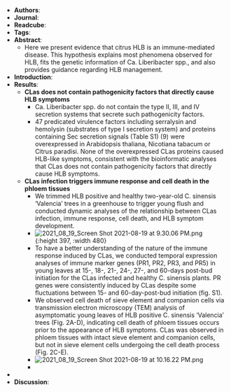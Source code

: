 - **Authors**:
- **Journal**:
- **Readcube**:
- **Tags**:
- **Abstract**:
	- Here we present evidence that citrus HLB is an immune-mediated disease. This hypothesis explains most phenomena observed for HLB, fits the genetic information of Ca. Liberibacter spp., and also provides guidance regarding HLB management.
- **Introduction**:
- **Results**:
	- **CLas does not contain pathogenicity factors that directly cause HLB symptoms**
		- Ca. Liberibacter spp. do not contain the type II, III, and IV secretion systems that secrete such pathogenicity factors.
		- 47 predicated virulence factors including serralysin and hemolysin (substrates of type I secretion system) and proteins containing Sec secretion signals (Table S1) (9) were overexpressed in Arabidopsis thaliana, Nicotiana tabacum or Citrus paradisi. None of the overexpressed CLas proteins caused HLB-like symptoms, consistent with the bioinformatic analyses that CLas does not contain pathogenicity factors that directly cause HLB symptoms.
	- **CLas infection triggers immune response and cell death in the phloem tissues**
		- We trimmed HLB positive and healthy two-year-old C. sinensis ‘Valencia’ trees in a greenhouse to trigger young flush and conducted dynamic analyses of the relationship between CLas infection, immune response, cell death, and HLB symptom development.
		- ![2021_08_19_Screen Shot 2021-08-19 at 9.30.06 PM.png](https://cdn.logseq.com/%2Fc8c9845b-a7fd-4de7-86cd-c4be3d7156946db5af3c-b979-49f9-b2f6-80929675d9412021_08_19_Screen%20Shot%202021-08-19%20at%209.30.06%20PM.png?Expires=4783033858&Signature=jdwx0Dsxhvrh6AzabyJQa-jAcXNeQ-n4dpS1gnFK30UJ813rkDnABO23s6lZbmT8iDA0dMWkCH86cdYCGUbSTR6Ewn8EYUexALrb16hYWiOfw0M0xIeZd7rw8WZ-t4BIopjy2eoY9LGY~o3dkUdBEHL4dGyu9LbNuME3X~qfLHTpFPjlfo64vFPFROyDal5Wb8jMGidehWQ80NmTSzIRBsw3yA-TN-vL2dQOlgjM66P9~hUIWseZ9U3d0AdUDs5HBZQMVaJ1PF473NM6rScckD5WKepdFlX4HfbxZWl8ZymBnyXYI5Kfprytru5bZTzGTTp5auLAXU1zlwp4Ezft0g__&Key-Pair-Id=APKAJE5CCD6X7MP6PTEA){:height 397, :width 480}
		- To have a better understanding of the nature of the immune response induced by CLas, we conducted temporal expression analyses of immune marker genes (PR1, PR2, PR3, and PR5) in young leaves at 15-, 18-, 21-, 24-, 27-, and 60-days post-bud initiation for the CLas infected and healthy C. sinensis plants. PR genes were consistently induced by CLas despite some fluctuations between 15- and 60-day-post-bud initiation (fig. S1).
		- We observed cell death of sieve element and companion cells via transmission electron microscopy (TEM) analysis of asymptomatic young leaves of HLB positive C. sinensis ‘Valencia’ trees (Fig. 2A-D), indicating cell death of phloem tissues occurs prior to the appearance of HLB symptoms. CLas was observed in phloem tissues with intact sieve element and companion cells, but not in sieve element cells undergoing the cell death process (Fig. 2C-E).
		- ![2021_08_19_Screen Shot 2021-08-19 at 10.16.22 PM.png](https://cdn.logseq.com/%2Fc8c9845b-a7fd-4de7-86cd-c4be3d7156945b4b1459-b337-411b-94ef-6d79838800f72021_08_19_Screen%20Shot%202021-08-19%20at%2010.16.22%20PM.png?Expires=4783036599&Signature=JramAwr9W2Xy56xS0sBoyDBripNLdVVE8eCogKlFF5DkQWpRXQYj41yai34MjjeRaugAOXUZoBmj82JG8b2RkjvM1~8644JWTFLVUjrDKwSF9uLC5VMv9qFpIAAYs6J5~qNNiNVNJxdcOPhdpb7W~6mm4azlVPZceZVXf9CazVMz9n0W1dVXnkKrD0Nl1GAQD04gytl3ACheSMiRxEhFFvjYelmhRQMXVGWyHgpVQCql2T7MEn-ELi-f~EMk9lPvScADc6OtS19K3sLmkLynowmwogR8XI8jr~qNYariFCLl89HW~0lPBw6wmXl5vi0iqL0yJ5OWfHFv52sR5-xgyA__&Key-Pair-Id=APKAJE5CCD6X7MP6PTEA)
		-
-
- **Discussion**:
